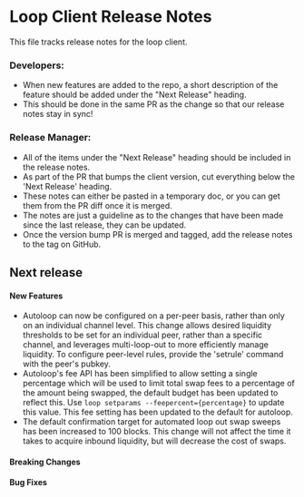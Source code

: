 # Loop Client Release Notes
This file tracks release notes for the loop client. 

### Developers: 
* When new features are added to the repo, a short description of the feature should be added under the "Next Release" heading.
* This should be done in the same PR as the change so that our release notes stay in sync!

### Release Manager: 
* All of the items under the "Next Release" heading should be included in the release notes.
* As part of the PR that bumps the client version, cut everything below the 'Next Release' heading. 
* These notes can either be pasted in a temporary doc, or you can get them from the PR diff once it is merged. 
* The notes are just a guideline as to the changes that have been made since the last release, they can be updated.
* Once the version bump PR is merged and tagged, add the release notes to the tag on GitHub.

## Next release

#### New Features
* Autoloop can now be configured on a per-peer basis, rather than only on an
  individual channel level. This change allows desired liquidity thresholds 
  to be set for an individual peer, rather than a specific channel, and 
  leverages multi-loop-out to more efficiently manage liquidity. To configure
  peer-level rules, provide the 'setrule' command with the peer's pubkey. 
* Autoloop's fee API has been simplified to allow setting a single percentage
  which will be used to limit total swap fees to a percentage of the amount 
  being swapped, the default budget has been updated to reflect this. Use 
  `loop setparams --feepercent={percentage}` to update this value. This fee 
  setting has been updated to the default for autoloop.
* The default confirmation target for automated loop out swap sweeps has been
  increased to 100 blocks. This change will not affect the time it takes to 
  acquire inbound liquidity, but will decrease the cost of swaps.

#### Breaking Changes

#### Bug Fixes

